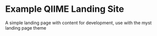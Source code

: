 # Example QIIME Landing Site

A simple landing page with content for development, use with the myst landing page theme
